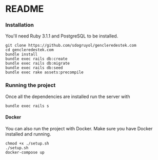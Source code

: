 # README
### Installation

You'll need Ruby 3.1.1 and PostgreSQL to be installed.

```
git clone https://github.com/sdogruyol/gencleredestek.com
cd gencleredestek.com
bundle install
bundle exec rails db:create
bundle exec rails db:migrate
bundle exec rails db:seed
bundle exec rake assets:precompile
```

### Running the project

Once all the dependencies are installed run the server with

```
bundle exec rails s
```

#### Docker

You can also run the project with Docker. Make sure you have Docker installed and running.

```
chmod +x ./setup.sh
./setup.sh
docker-compose up
```

